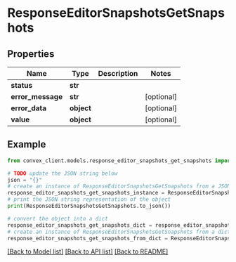 # ResponseEditorSnapshotsGetSnapshots


## Properties

Name | Type | Description | Notes
------------ | ------------- | ------------- | -------------
**status** | **str** |  | 
**error_message** | **str** |  | [optional] 
**error_data** | **object** |  | [optional] 
**value** | **object** |  | [optional] 

## Example

```python
from convex_client.models.response_editor_snapshots_get_snapshots import ResponseEditorSnapshotsGetSnapshots

# TODO update the JSON string below
json = "{}"
# create an instance of ResponseEditorSnapshotsGetSnapshots from a JSON string
response_editor_snapshots_get_snapshots_instance = ResponseEditorSnapshotsGetSnapshots.from_json(json)
# print the JSON string representation of the object
print(ResponseEditorSnapshotsGetSnapshots.to_json())

# convert the object into a dict
response_editor_snapshots_get_snapshots_dict = response_editor_snapshots_get_snapshots_instance.to_dict()
# create an instance of ResponseEditorSnapshotsGetSnapshots from a dict
response_editor_snapshots_get_snapshots_from_dict = ResponseEditorSnapshotsGetSnapshots.from_dict(response_editor_snapshots_get_snapshots_dict)
```
[[Back to Model list]](../README.md#documentation-for-models) [[Back to API list]](../README.md#documentation-for-api-endpoints) [[Back to README]](../README.md)


